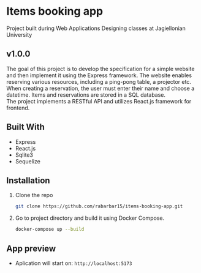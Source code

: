 # Items booking app   

Project built during Web Applications Designing classes at Jagiellonian University   

## v1.0.0    

The goal of this project is to develop the specification for a simple website and then implement it using the Express framework. The website enables reserving various resources, including a ping-pong table,
a projector etc. When creating a reservation, the user must enter their name and choose a datetime. Items and reservations are stored in a SQL database.   
The project implements a RESTful API and utilizes React.js framework for frontend.   

## Built With   

* Express   
* React.js   
* Sqlite3   
* Sequelize    

## Installation    

1. Clone the repo
   ```sh
   git clone https://github.com/rabarbar15/items-booking-app.git
   ```   
2. Go to project directory and build it using Docker Compose.
   ```sh
   docker-compose up --build
   ```    

## App preview   

* Aplication will start on: `http://localhost:5173`
   
